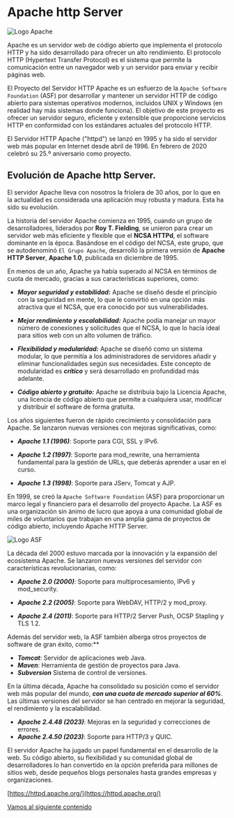 
# Apache http Server  

![Logo Apache](../img/10/202403211248.png)

Apache es un servidor web de código abierto que implementa el protocolo HTTP y ha sido desarrollado para ofrecer un alto rendimiento. El protocolo HTTP (Hypertext Transfer Protocol) es el sistema que permite la comunicación entre un navegador web y un servidor para enviar y recibir páginas web.

El Proyecto del Servidor HTTP Apache es un esfuerzo de la `Apache Software Foundation` (ASF) por desarrollar y mantener un servidor HTTP de código abierto para sistemas operativos modernos, incluidos UNIX y Windows (en realidad hay más sistemas donde funciona). El objetivo de este proyecto es ofrecer un servidor seguro, eficiente y extensible que proporcione servicios HTTP en conformidad con los estándares actuales del protocolo HTTP.

El Servidor HTTP Apache ("httpd") se lanzó en 1995 y ha sido el servidor web más popular en Internet desde abril de 1996. En febrero de 2020 celebró su 25.º aniversario como proyecto.  


## Evolución de Apache http Server.

El servidor Apache lleva con nosotros la friolera de 30 años, por lo que en la actualidad es considerada una aplicación muy robusta y madura. Esta ha sido su evolución.

La historia del servidor Apache comienza en 1995, cuando un grupo de desarrolladores, liderados por **Roy T. Fielding**, se unieron para crear un servidor web más eficiente y flexible que el **NCSA HTTPd**, el software dominante en la época. Basándose en el código del NCSA, este grupo, que se autodenominó `El Grupo Apache`, desarrolló la primera versión de **Apache HTTP Server**, **Apache 1.0**, publicada en diciembre de 1995.

En menos de un año, Apache ya había superado al NCSA en términos de cuota de mercado, gracias a sus características superiores, como:

- ***Mayor seguridad y estabilidad:*** Apache se diseñó desde el principio con la seguridad en mente, lo que le convirtió en una opción más atractiva que el NCSA, que era conocido por sus vulnerabilidades.

- ***Mejor rendimiento y escalabilidad:*** Apache podía manejar un mayor número de conexiones y solicitudes que el NCSA, lo que lo hacía ideal para sitios web con un alto volumen de tráfico.

- ***Flexibilidad y modularidad:*** Apache se diseñó como un sistema modular, lo que permitía a los administradores de servidores añadir y eliminar funcionalidades según sus necesidades. Este concepto de modularidad es ***crítico*** y será desarrollado en profundidad más adelante.

- ***Código abierto y gratuito:*** Apache se distribuía bajo la Licencia Apache, una licencia de código abierto que permite a cualquiera usar, modificar y distribuir el software de forma gratuita.

Los años siguientes fueron de rápido crecimiento y consolidación para Apache. Se lanzaron nuevas versiones con mejoras significativas, como:

- ***Apache 1.1 (1996)***: Soporte para CGI, SSL y IPv6.

- ***Apache 1.2 (1997)***: Soporte para mod_rewrite, una herramienta fundamental para la gestión de URLs, que deberás aprender a usar en el curso.
- ***Apache 1.3 (1998)***: Soporte para JServ, Tomcat y AJP.

En 1999, se creó la `Apache Software Foundation` (ASF) para proporcionar un marco legal y financiero para el desarrollo del proyecto Apache. La ASF es una organización sin ánimo de lucro que apoya a una comunidad global de miles de voluntarios que trabajan en una amplia gama de proyectos de código abierto, incluyendo Apache HTTP Server.

![Logo  ASF](../img/10/202403211255.jpg)


La década del 2000 estuvo marcada por la innovación y la expansión del ecosistema Apache. Se lanzaron nuevas versiones del servidor con características revolucionarias, como:

- ***Apache 2.0 (2000)***: Soporte para multiprocesamiento, IPv6 y mod_security.

- ***Apache 2.2 (2005)***: Soporte para WebDAV, HTTP/2 y mod_proxy.

- ***Apache 2.4 (2011)***: Soporte para HTTP/2 Server Push, OCSP Stapling y TLS 1.2.

Además del servidor web, la ASF también alberga otros proyectos de software de gran éxito, como:**

- ***Tomcat***: Servidor de aplicaciones web Java.
- ***Maven***: Herramienta de gestión de proyectos para Java.
- ***Subversion*** Sistema de control de versiones.

En la última década, Apache ha consolidado su posición como el servidor web más popular del mundo, ***con una cuota de mercado superior al 60%***. Las últimas versiones del servidor se han centrado en mejorar la seguridad, el rendimiento y la escalabilidad.

- ***Apache 2.4.48 (2023)***: Mejoras en la seguridad y correcciones de errores.
- ***Apache 2.4.50 (2023)***: Soporte para HTTP/3 y QUIC.

El servidor Apache ha jugado un papel fundamental en el desarrollo de la web. Su código abierto, su flexibilidad y su comunidad global de desarrolladores lo han convertido en la opción preferida para millones de sitios web, desde pequeños blogs personales hasta grandes empresas y organizaciones.

[https://httpd.apache.org/](https://httpd.apache.org/)

[Vamos al siguiente contenido](../20/20-A.md)








